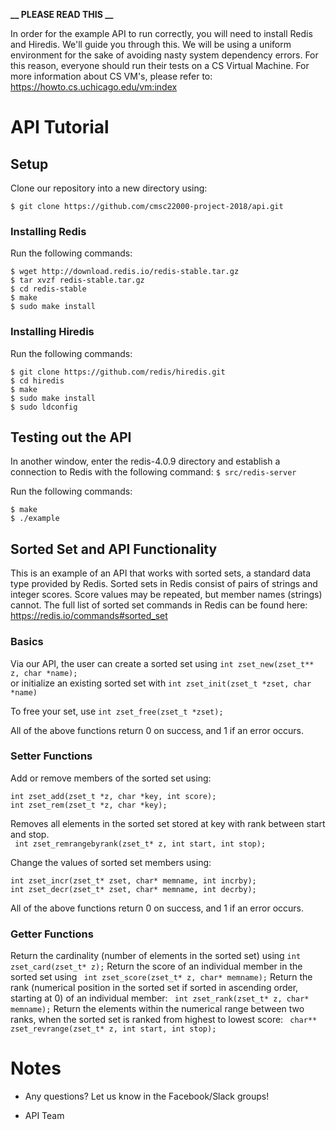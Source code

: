 **__ PLEASE READ THIS __**

In order for the example API to run correctly, you will need to
install Redis and Hiredis. We'll guide you through this. We will
be using a uniform environment for the sake of avoiding nasty
system dependency errors. For this reason, everyone should run
their tests on a CS Virtual Machine. For more information about
CS VM's, please refer to: https://howto.cs.uchicago.edu/vm:index

# API Tutorial

## Setup
Clone our repository into a new directory using:

```
$ git clone https://github.com/cmsc22000-project-2018/api.git
```

### Installing Redis

Run the following commands:
```
$ wget http://download.redis.io/redis-stable.tar.gz  
$ tar xvzf redis-stable.tar.gz  
$ cd redis-stable  
$ make  
$ sudo make install  
```

### Installing Hiredis

Run the following commands:
```
$ git clone https://github.com/redis/hiredis.git  
$ cd hiredis  
$ make  
$ sudo make install  
$ sudo ldconfig  
```

## Testing out the API

In another window, enter the redis-4.0.9 directory and establish a connection to Redis with the following command:
` $ src/redis-server `

Run the following commands:  
```
$ make  
$ ./example  
```

## Sorted Set and API Functionality

This is an example of an API that works with sorted sets, a standard data type provided by Redis. Sorted sets in Redis consist of pairs of strings and integer scores. Score values may be repeated, but member names (strings) cannot. The full list of sorted set commands in Redis can be found here: https://redis.io/commands#sorted_set

### Basics

Via our API, the user can create a sorted set using
` int zset_new(zset_t** z, char *name); `<br>
or initialize an existing sorted set with `int zset_init(zset_t *zset, char *name)`

To free your set, use `int zset_free(zset_t *zset); `

All of the above functions return 0 on success, and 1 if an error occurs.

### Setter Functions
Add or remove members of the sorted set using:
``` 
int zset_add(zset_t *z, char *key, int score); 
int zset_rem(zset_t *z, char *key); 
```

Removes all elements in the sorted set stored at key with rank between start and stop. <br> 
` int zset_remrangebyrank(zset_t* z, int start, int stop);`

Change the values of sorted set members using:
``` 
int zset_incr(zset_t* zset, char* memname, int incrby); 
int zset_decr(zset_t* zset, char* memname, int decrby); 
```

All of the above functions return 0 on success, and 1 if an error occurs.

### Getter Functions
Return the cardinality (number of elements in the sorted set) using 
` int zset_card(zset_t* z); `
Return the score of an individual member in the sorted set using 
` int zset_score(zset_t* z, char* memname);`
Return the rank (numerical position in the sorted set if sorted in ascending order, starting at 0) of an individual member: 
` int zset_rank(zset_t* z, char* memname);`
Return the elements within the numerical range between two ranks, when the sorted set is ranked from highest to lowest score:
` char** zset_revrange(zset_t* z, int start, int stop);`


# Notes
* Any questions? Let us know in the Facebook/Slack groups!

- API Team
